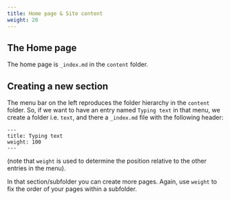 ```yaml
---
title: Home page & Site content
weight: 20
---
```


## The Home page

The home page is `_index.md` in the `content` folder.

## Creating a new section

The menu bar on the left reproduces the folder hierarchy in the `content` folder. So, if we want to have an entry named `Typing text` in that menu, we create a folder i.e. `text`, and there a `_index.md` file with the following header:

```
---
title: Typing text
weight: 100
---
```

(note that `weight` is used to determine the position relative to the other entries in the menu).

In that section/subfolder you can create more pages. Again, use `weight` to fix the order of your pages within a subfolder.